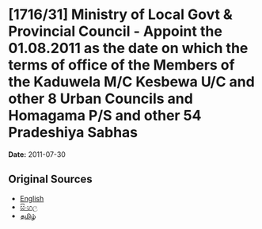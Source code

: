 # [1716/31] Ministry of Local Govt & Provincial Council - Appoint the 01.08.2011 as the date on which the terms of office of the Members of the Kaduwela M/C Kesbewa U/C and other 8 Urban Councils and Homagama P/S and other 54 Pradeshiya Sabhas

**Date:** 2011-07-30

## Original Sources

- [English](https://documents.gov.lk/view/extra-gazettes/2011/7/1716-31_E.pdf)
- [සිංහල](https://documents.gov.lk/view/extra-gazettes/2011/7/1716-31_S.pdf)
- [தமிழ்](https://documents.gov.lk/view/extra-gazettes/2011/7/1716-31_T.pdf)
